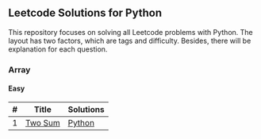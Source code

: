 ## Leetcode Solutions for Python

This repository focuses on solving all Leetcode problems with Python. The layout has two factors, which are tags and
difficulty. Besides, there will be explanation for each question.

### Array

#### Easy

| #   | Title                                             | Solutions                               |
| --- | ------------------------------------------------- | --------------------------------------- |
| 1   | [Two Sum](https://leetcode.com/problems/two-sum/) | [Python](Array_Easy/Two_Sum) |
